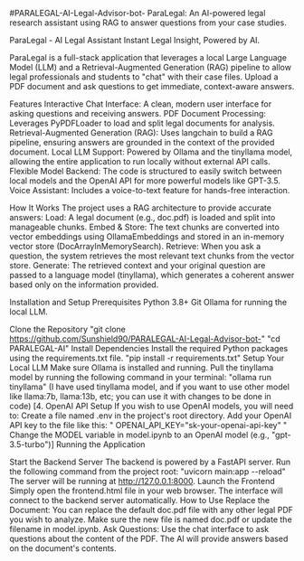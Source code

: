 #PARALEGAL-AI-Legal-Advisor-bot-
ParaLegal: An AI-powered legal research assistant using RAG to answer questions from your case studies.

ParaLegal - AI Legal Assistant Instant Legal Insight, Powered by AI.

ParaLegal is a full-stack application that leverages a local Large Language Model (LLM) and a Retrieval-Augmented Generation (RAG) pipeline to allow legal professionals and students to "chat" with their case files. Upload a PDF document and ask questions to get immediate, context-aware answers.

Features Interactive Chat Interface: A clean, modern user interface for asking questions and receiving answers. PDF Document Processing: Leverages PyPDFLoader to load and split legal documents for analysis. Retrieval-Augmented Generation (RAG): Uses langchain to build a RAG pipeline, ensuring answers are grounded in the context of the provided document. Local LLM Support: Powered by Ollama and the tinyllama model, allowing the entire application to run locally without external API calls. Flexible Model Backend: The code is structured to easily switch between local models and the OpenAI API for more powerful models like GPT-3.5. Voice Assistant: Includes a voice-to-text feature for hands-free interaction.

How It Works The project uses a RAG architecture to provide accurate answers: Load: A legal document (e.g., doc.pdf) is loaded and split into manageable chunks. Embed & Store: The text chunks are converted into vector embeddings using OllamaEmbeddings and stored in an in-memory vector store (DocArrayInMemorySearch). Retrieve: When you ask a question, the system retrieves the most relevant text chunks from the vector store. Generate: The retrieved context and your original question are passed to a language model (tinyllama), which generates a coherent answer based only on the information provided.

Installation and Setup Prerequisites Python 3.8+ Git Ollama for running the local LLM.

Clone the Repository "git clone https://github.com/Sunshield90/PARALEGAL-AI-Legal-Advisor-bot-" "cd PARALEGAL-AI"
Install Dependencies Install the required Python packages using the requirements.txt file. "pip install -r requirements.txt"
Setup Your Local LLM Make sure Ollama is installed and running. Pull the tinyllama model by running the following command in your terminal: "ollama run tinyllama" (I have used tinyllama model, and if you want to use other model like llama:7b, llama:13b, etc; you can use it with changes to be done in code) [4. OpenAI API Setup If you wish to use OpenAI models, you will need to: Create a file named .env in the project's root directory. Add your OpenAI API key to the file like this: " OPENAI_API_KEY="sk-your-openai-api-key" " Change the MODEL variable in model.ipynb to an OpenAI model (e.g., "gpt-3.5-turbo")]
Running the Application

Start the Backend Server The backend is powered by a FastAPI server. Run the following command from the project root: "uvicorn main:app --reload" The server will be running at http://127.0.0.1:8000.
Launch the Frontend Simply open the frontend.html file in your web browser. The interface will connect to the backend server automatically.
How to Use Replace the Document: You can replace the default doc.pdf file with any other legal PDF you wish to analyze. Make sure the new file is named doc.pdf or update the filename in model.ipynb. Ask Questions: Use the chat interface to ask questions about the content of the PDF. The AI will provide answers based on the document's contents.
